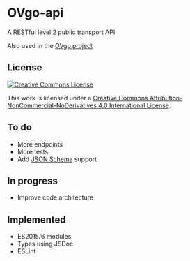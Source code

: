 # OVgo-api
A RESTful level 2 public transport API

Also used in the [OVgo project](https://github.com/Marc-JB/OVgo)

## License
[![Creative Commons License](https://i.creativecommons.org/l/by-nc-nd/4.0/88x31.png)](http://creativecommons.org/licenses/by-nc-nd/4.0/)

This work is licensed under a [Creative Commons Attribution-NonCommercial-NoDerivatives 4.0 International License](http://creativecommons.org/licenses/by-nc-nd/4.0/).

## To do
* More endpoints
* More tests
* Add [JSON Schema](https://json-schema.org/) support

## In progress
* Improve code architecture

## Implemented
* ES2015/6 modules
* Types using JSDoc
* ESLint
